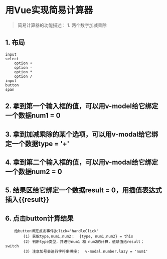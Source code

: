 # 用Vue实现简易计算器

> 简易计算器的功能描述：
    1. 两个数字加减乘除

## 1. 布局

    input
    select
        option +
        option -
        option *
        option /
    input
    button
    span

## 2. 拿到第一个输入框的值，可以用v-model给它绑定一个数据num1 = 0

## 3. 拿到加减乘除的某个选项，可以用v-modal给它绑定一个数据type = '+'

## 4. 拿到第二个输入框的值，可以用v-modal给它绑定一个数据num2  = 0

## 5. 结果区给它绑定一个数据result  = 0，用插值表达式插入{{result}}

## 6. 点击button计算结果

        给button绑定点击事件@click="handleClick"
            (1) 获取type,num1,num2；  {type, num1,num2} = this
            (2) 判断type类型，并进行num1 和 num2的计算，值赋值给result；    switch
            (3) 注意加号会进行字符串拼接；  v-modal.number.lazy = 'num1'